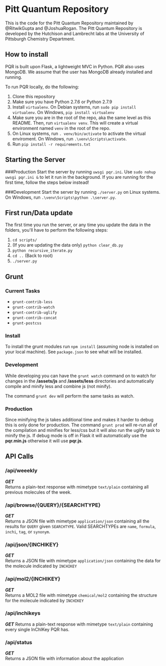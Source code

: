 # Pitt Quantum Repository
This is the code for the Pitt Quantum Repository maintained by @RitwikGupta and @JoshuaRogan.
The Pitt Quantum Repository is developed by the Hutchison and Lambrecht labs at the University of Pittsburgh Chemistry Department.

## How to install
PQR is built upon Flask, a lightweight MVC in Python. PQR also uses MongoDB. We assume that the user has MongoDB already installed and running.

To run PQR locally, do the following:  
1. Clone this repository  
2. Make sure you have Python 2.7.6 or Python 2.7.9  
3. Install `virtualenv`. On Debian systems, run `sudo pip install virtualenv`. On Windows, `pip install virtualenv`  
4. Make sure you are in the root of the repo, aka the same level as this README. Then, run `virtualenv venv`. This will create a virtual environment named `venv` in the root of the repo.  
5. On Linux systems, run `. venv/bin/activate` to activate the virtual enviroment. On Windows, run `.\venv\Scripts\activate`.  
6. Run `pip install -r requirements.txt`  

## Starting the Server
###Production
Start the server by running `uwsgi pqr.ini`. Use `sudo nohup uwsgi pqr.ini &` to let it run in the background. 
If you are running for the first time, follow the steps below instead!

###Development
Start the server by running `./server.py` on Linux systems. On Windows, run `.\venv\Scripts\python .\server.py`. 

## First run/Data update
The first time you run the server, or any time you update the data in the folders, you'll have to perform the following steps:  
1. `cd scripts/`  
2. (If you are updating the data only) `python clear_db.py`  
3. `python recursive_iterate.py`  
4. `cd ..` (Back to root)  
5. `./server.py`  

## Grunt

### Current Tasks
- `grunt-contrib-less`
- `grunt-contrib-watch`
- `grunt-contrib-uglify`
- `grunt-contrib-concat`
- `grunt-postcss`

### Install
To install the grunt modules run `npm install` (assuming node is installed on your local machine). See `package.json` to see what will be installed. 

### Development
While developing you can have the `grunt watch` command on to watch for changes in the **/assets/js** and **/assets/less** directories and automatically compile and minify less and combine js (not minify). 

The command `grunt dev` will perform the same tasks as watch.  

### Production
Since minifying the js takes additional time and makes it harder to debug this is only done for production. The command `grunt prod` will re-run all of the compilation and minifies for less/css but it will also run the uglify task to minify the js. If debug mode is off in Flask it will automatically use the **pqr.min.js** otherwise it will use **pqr.js**. 

## API Calls

### /api/weeekly  
**_GET_**  
Returns a plain-text response with mimetype `text/plain` containing all previous molecules of the week.  

### /api/browse/\{QUERY\}/\{SEARCHTYPE\}  
**_GET_**  
Returns a JSON file with mimetype `application/json` containing all the results for `QUERY` given `SEARCHTYPE`. Valid SEARCHTYPEs are `name`, `formula`, `inchi`, `tag`, or `synonym`.  

### /api/json/\{INCHIKEY\}  
**_GET_**  
Returns a JSON file with mimetype `application/json` containing the data for the molecule indicated by `INCHIKEY`  

### /api/mol2/\{INCHIKEY\}  
**_GET_**  
Returns a MOL2 file with mimetype `chemical/mol2` containing the structure for the molecule indicated by `INCHIKEY`  

### /api/inchikeys  
**_GET_**
Returns a plain-text response with mimetype `text/plain` containing every single InChIKey PQR has.

### /api/status  
**_GET_**  
Returns a JSON file with information about the application
